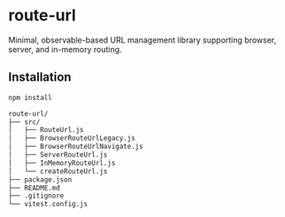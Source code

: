 # route-url
Minimal, observable-based URL management library supporting browser, server, and in-memory routing.

## Installation

```bash
npm install
```

```bash
route-url/
├── src/
│   ├── RouteUrl.js
│   ├── BrowserRouteUrlLegacy.js
│   ├── BrowserRouteUrlNavigate.js
│   ├── ServerRouteUrl.js
│   ├── InMemoryRouteUrl.js
│   └── createRouteUrl.js
├── package.json
├── README.md
├── .gitignore
└── vitest.config.js
```